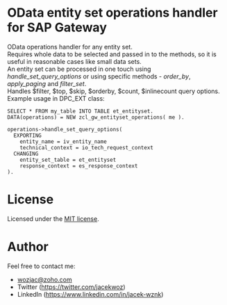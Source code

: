 # OData entity set operations handler for SAP Gateway
OData operations handler for any entity set.  
Requires whole data to be selected and passed in to the methods, so it is useful in reasonable cases like small data sets.  
An entity set can be processed in one touch using *handle_set_query_options* or using specific methods - *order_by*, *apply_paging* and *filter_set*.  
Handles $filter, $top, $skip, $orderby, $count, $inlinecount query options.
Example usage in DPC_EXT class:  
```ABAP
SELECT * FROM my_table INTO TABLE et_entityset.
DATA(operations) = NEW zcl_gw_entityset_operations( me ).
  
operations->handle_set_query_options(
  EXPORTING
    entity_name = iv_entity_name
    technical_context = io_tech_request_context
  CHANGING
    entity_set_table = et_entityset
    response_context = es_response_context
).
```
# License
Licensed under the [MIT license](http://opensource.org/licenses/MIT).

# Author
Feel free to contact me:  
- wozjac@zoho.com 
- Twitter (https://twitter.com/jacekwoz)  
- LinkedIn (https://www.linkedin.com/in/jacek-wznk)
